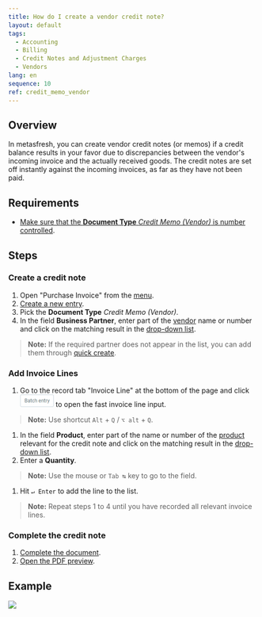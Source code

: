 ```yaml
---
title: How do I create a vendor credit note?
layout: default
tags:
  - Accounting
  - Billing
  - Credit Notes and Adjustment Charges
  - Vendors
lang: en
sequence: 10
ref: credit_memo_vendor
---
```


## Overview
In metasfresh, you can create vendor credit notes (or memos) if a credit balance results in your favor due to discrepancies between the vendor's incoming invoice and the actually received goods. The credit notes are set off instantly against the incoming invoices, as far as they have not been paid.

## Requirements
- [Make sure that the **Document Type** *Credit Memo (Vendor)* is number controlled](Doc_type_assign_sequence_number).

## Steps

### Create a credit note
1. Open "Purchase Invoice" from the [menu](Menu).
1. [Create a new entry](New_Record_Window).
1. Pick the **Document Type** *Credit Memo (Vendor)*.
1. In the field **Business Partner**, enter part of the [vendor](New_business_partner_vendor) name or number and click on the matching result in the <a href="Keyboard_shortcuts_reference#dropdown" title="Dynamic Search Box (Autocompletion)">drop-down list</a>.
 >**Note:** If the required partner does not appear in the list, you can add them through [quick create](Quick_create_new_business_partner).

### Add Invoice Lines
1. Go to the record tab "Invoice Line" at the bottom of the page and click !["Batch entry"](assets/Batch_Entry_Button.png) to open the fast invoice line input.
 >**Note:** Use shortcut `Alt` + `Q` / `⌥ alt` + `Q`.

1. In the field **Product**, enter part of the name or number of the [product](NewProduct) relevant for the credit note and click on the matching result in the <a href="Keyboard_shortcuts_reference#dropdown" title="Dynamic Search Box (Autocompletion)">drop-down list</a>.
1. Enter a **Quantity**.
 >**Note:** Use the mouse or `Tab ↹` key to go to the field.

1. Hit `↵ Enter` to add the line to the list.
 >**Note:** Repeat steps 1 to 4 until you have recorded all relevant invoice lines.

### Complete the credit note
1. [Complete the document](DocumentProcessingComplete).
1. [Open the PDF preview](PrintPreview).

## Example
![](assets/Credit_memo_vendor.gif)
